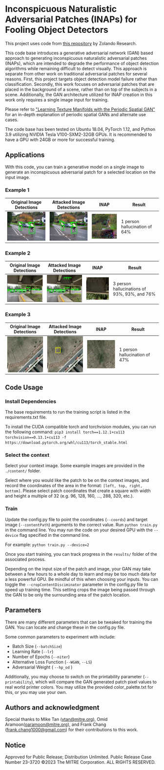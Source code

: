 # Inconspicuous Naturalistic Adversarial Patches (INAPs) for Fooling Object Detectors
This project uses code from [this repository](https://github.com/zalandoresearch/famos.git) by Zolando Research.

This code base introduces a generative adversarial network (GAN) based approach to generating inconspicuous naturalistic adversarial patches (INAPs), which are intended to degrade the performance of object detection algorithms while remaining difficult to detect visually. This approach is separate from other work on traditional adversarial patches for several reasons. First, this project targets object detection model failure rather than classification. Secondly, this work focuses on adversarial patches that are placed in the background of a scene, rather than on top of the subjects in a scene. Additionally, the GAN architecture utilized for INAP creation in this work only requires a single image input for training.

Please refer to ["Learning Texture Manifolds with the Periodic Spatial GAN"](http://arxiv.org/abs/1811.09236) for an in-depth explanation of periodic spatial GANs and alternate use cases.

The code base has been tested on Ubuntu 18.04, PyTorch 1.12, and Python 3.9 utilizing NVIDIA Tesla V100-SXM2-32GB GPUs. It is recommended to have a GPU with 24GB or more for successful training.

## Applications
With this code, you can train a generative model on a single image to generate an inconspicuous adversarial patch for a selected location on the input image. 

### Example 1

| Original Image Detections| Attacked Image Detections |INAP |Result |
|--|--|--|--|
| <img src="./content/readme/original_sample1.png" width="250"> | <img src="./content/readme/attacked_sample1.png" width="250"> | <img src="./content/readme/inap_sample1.png" width="200"> | 1 person hallucination of 64% |


### Example 2

| Original Image Detections| Attacked Image Detections |INAP |Result |
|--|--|--|--|
| <img src="./content/readme/original_sample2.png" width="250"> | <img src="./content/readme/attacked_sample2.png" width="250"> | <img src="./content/readme/inap_sample2.png" width="200"> |3 person hallucinations of 93%, 93%, and 76% |


### Example 3

| Original Image Detections| Attacked Image Detections |INAP |Result |
|--|--|--|--|
| <img src="./content/readme/original_sample3.png" width="200"> | <img src="./content/readme/attacked_sample3.png" width="200"> | <img src="./content/readme/inap_sample3.png" width="200"> | 1 person hallucination of 47%|


## Code Usage

### Install Dependencies
The base requirements to run the training script is listed in the requirements.txt file.

To install the CUDA compatible torch and torchvision modules, you can run the following command: 
`pip3 install torch==1.12.1+cu113 torchvision==0.13.1+cu113 -f https://download.pytorch.org/whl/cu113/torch_stable.html`

### Select the context
Select your context image. Some example images are provided in the `./content/` folder.

Select where you would like the patch to be on the context images, and record the coordinates of the area in the format: `[left, top, right, bottom]`. Please select patch coordinates that create a square with width and height a multiple of 32 (e.g. 96, 128, 160, ..., 288, 320, etc.).

### Train 
Update the config.py file to point the coordinates (`--coords`) and target image (`--contentPath`) arguments to the correct value.
Run `python train.py` in the command line. You may run the code on your desired GPU with the `--device` flag specified in the command line. 

For example: 
`python train.py --device=2`

Once you start training, you can track progress in the `results/` folder of the associated process.

Depending on the input size of the patch and image, your GAN may take between a few hours to a whole day to learn and may be too much data for a less powerful GPU. Be mindful of this when choosing your inputs. You can toggle the `--cropContentDisciminator` parameter in the config.py file to speed up training time. This setting crops the image being passed through the GAN to be only the surrounding area of the patch location.

## Parameters

There are many different parameters that can be tweaked for training the GAN. You can locate and change these in the config.py file. 

Some common parameters to experiment with include:
- Batch Size (`--batchSize`)
- Learning Rate (`--lr`)
- Number of Epochs (`--niter`)
- Alternative Loss Function (`--WGAN`, `--LS`)
- Adversarial Weight ( `--hp_od` )

Additionally, you may choose to switch on the printability parameter (`--printability`), which will compare the GAN generated patch pixel values to real world printer colors. You may utilize the provided color_palette.txt for this, or you may use your own.

## Authors and acknowledgment
Special thanks to Mike Tan (ytan@mitre.org), Omid Aramoon(oaramoon@mitre.org), and Frank Chang (frank.chang1000@gmail.com) for their contributions to this work.

## Notice
Approved for Public Release; Distribution Unlimited. Public Release Case Number 23-3720
©2023 The MITRE Corporation. ALL RIGHTS RESERVED.

